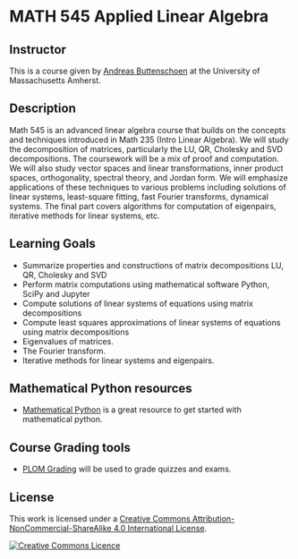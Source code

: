 # MATH 545 Applied Linear Algebra

## Instructor

This is a course given by [Andreas Buttenschoen](https://www.buttenschoen.ca) at the University of Massachusetts Amherst.

## Description

Math 545 is an advanced linear algebra course that builds on the concepts and
techniques introduced in Math 235 (Intro Linear Algebra). We will study the
decomposition of matrices, particularly the LU, QR, Cholesky and SVD
decompositions. The coursework will be a mix of proof and computation. We will
also study vector spaces and linear transformations, inner product spaces,
orthogonality, spectral theory, and Jordan form. We will emphasize applications
of these techniques to various problems including solutions of linear systems,
least-square fitting, fast Fourier transforms, dynamical systems. The final part
covers algorithms for computation of eigenpairs, iterative methods for linear
systems, etc.


## Learning Goals

* Summarize properties and constructions of matrix decompositions LU, QR, Cholesky and SVD
* Perform matrix computations using mathematical software Python, SciPy and Jupyter
* Compute solutions of linear systems of equations using matrix decompositions
* Compute least squares approximations of linear systems of equations using matrix decompositions
* Eigenvalues of matrices.
* The Fourier transform.
* Iterative methods for linear systems and eigenpairs.

## Mathematical Python resources

* [Mathematical Python](https://patrickwalls.github.io/mathematicalpython/) is a great resource to get started with mathematical python.

## Course Grading tools

* [PLOM Grading](https://plomgrading.org/) will be used to grade quizzes and exams.

## License

This work is licensed under a <a rel="license" href="http://creativecommons.org/licenses/by-nc-sa/4.0/">Creative Commons Attribution-NonCommercial-ShareAlike 4.0 International License</a>.

<a rel="license" href="http://creativecommons.org/licenses/by-nc-sa/4.0/"><img alt="Creative Commons Licence" style="border-width:0" src="https://i.creativecommons.org/l/by-nc-sa/4.0/88x31.png" /></a>
